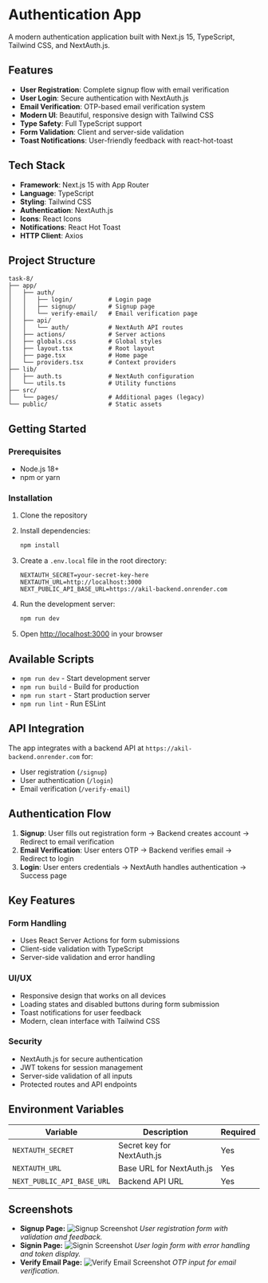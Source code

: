 # Authentication App

A modern authentication application built with Next.js 15, TypeScript, Tailwind CSS, and NextAuth.js.

## Features

- **User Registration**: Complete signup flow with email verification
- **User Login**: Secure authentication with NextAuth.js
- **Email Verification**: OTP-based email verification system
- **Modern UI**: Beautiful, responsive design with Tailwind CSS
- **Type Safety**: Full TypeScript support
- **Form Validation**: Client and server-side validation
- **Toast Notifications**: User-friendly feedback with react-hot-toast

## Tech Stack

- **Framework**: Next.js 15 with App Router
- **Language**: TypeScript
- **Styling**: Tailwind CSS
- **Authentication**: NextAuth.js
- **Icons**: React Icons
- **Notifications**: React Hot Toast
- **HTTP Client**: Axios

## Project Structure

```
task-8/
├── app/
│   ├── auth/
│   │   ├── login/          # Login page
│   │   ├── signup/         # Signup page
│   │   └── verify-email/   # Email verification page
│   ├── api/
│   │   └── auth/           # NextAuth API routes
│   ├── actions/            # Server actions
│   ├── globals.css         # Global styles
│   ├── layout.tsx          # Root layout
│   ├── page.tsx            # Home page
│   └── providers.tsx       # Context providers
├── lib/
│   ├── auth.ts             # NextAuth configuration
│   └── utils.ts            # Utility functions
├── src/
│   └── pages/              # Additional pages (legacy)
└── public/                 # Static assets
```

## Getting Started

### Prerequisites

- Node.js 18+ 
- npm or yarn

### Installation

1. Clone the repository
2. Install dependencies:
   ```bash
   npm install
   ```

3. Create a `.env.local` file in the root directory:
   ```env
   NEXTAUTH_SECRET=your-secret-key-here
   NEXTAUTH_URL=http://localhost:3000
   NEXT_PUBLIC_API_BASE_URL=https://akil-backend.onrender.com
   ```

4. Run the development server:
   ```bash
   npm run dev
   ```

5. Open [http://localhost:3000](http://localhost:3000) in your browser

## Available Scripts

- `npm run dev` - Start development server
- `npm run build` - Build for production
- `npm run start` - Start production server
- `npm run lint` - Run ESLint

## API Integration

The app integrates with a backend API at `https://akil-backend.onrender.com` for:
- User registration (`/signup`)
- User authentication (`/login`)
- Email verification (`/verify-email`)

## Authentication Flow

1. **Signup**: User fills out registration form → Backend creates account → Redirect to email verification
2. **Email Verification**: User enters OTP → Backend verifies email → Redirect to login
3. **Login**: User enters credentials → NextAuth handles authentication → Success page

## Key Features

### Form Handling
- Uses React Server Actions for form submissions
- Client-side validation with TypeScript
- Server-side validation and error handling

### UI/UX
- Responsive design that works on all devices
- Loading states and disabled buttons during form submission
- Toast notifications for user feedback
- Modern, clean interface with Tailwind CSS

### Security
- NextAuth.js for secure authentication
- JWT tokens for session management
- Server-side validation of all inputs
- Protected routes and API endpoints

## Environment Variables

| Variable | Description | Required |
|----------|-------------|----------|
| `NEXTAUTH_SECRET` | Secret key for NextAuth.js | Yes |
| `NEXTAUTH_URL` | Base URL for NextAuth.js | Yes |
| `NEXT_PUBLIC_API_BASE_URL` | Backend API URL | Yes |

## Screenshots
- **Signup Page:**
  ![Signup Screenshot](../task-8/screenshoots/signup.png)
  *User registration form with validation and feedback.*
- **Signin Page:**
  ![Signin Screenshot](../task-8/screenshoots/signin.png)
  *User login form with error handling and token display.*
- **Verify Email Page:**
  ![Verify Email Screenshot](../task-8/screenshoots/verify-email.png)
  *OTP input for email verification.*